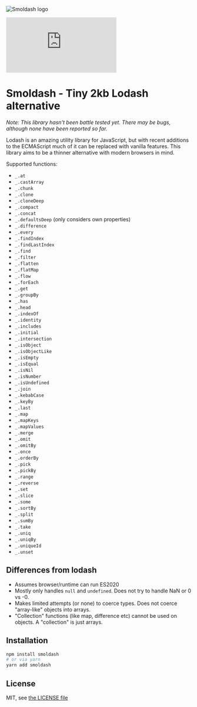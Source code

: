 ![Smoldash logo](/smoldash.svg)

![Smoldash bundle size](https://img.badgesize.io/https:/cdn.jsdelivr.net/npm/smoldash@0.11.0/dist/esm/index.min.js?compression=gzip)

# Smoldash - Tiny 2kb Lodash alternative

_Note: This library hasn't been battle tested yet. There may be bugs, although none have been reported so far._

Lodash is an amazing utility library for JavaScript, but with recent additions to the ECMAScript much of it can be replaced with vanilla features. This library aims to be a thinner alternative with modern browsers in mind.

Supported functions:

- `_.at`
- `_.castArray`
- `_.chunk`
- `_.clone`
- `_.cloneDeep`
- `_.compact`
- `_.concat`
- `_.defaultsDeep` (only considers own properties)
- `_.difference`
- `_.every`
- `_.findIndex`
- `_.findLastIndex`
- `_.find`
- `_.filter`
- `_.flatten`
- `_.flatMap`
- `_.flow`
- `_.forEach`
- `_.get`
- `_.groupBy`
- `_.has`
- `_.head`
- `_.indexOf`
- `_.identity`
- `_.includes`
- `_.initial`
- `_.intersection`
- `_.isObject`
- `_.isObjectLike`
- `_.isEmpty`
- `_.isEqual`
- `_.isNil`
- `_.isNumber`
- `_.isUndefined`
- `_.join`
- `_.kebabCase`
- `_.keyBy`
- `_.last`
- `_.map`
- `_.mapKeys`
- `_.mapValues`
- `_.merge`
- `_.omit`
- `_.omitBy`
- `_.once`
- `_.orderBy`
- `_.pick`
- `_.pickBy`
- `_.range`
- `_.reverse`
- `_.set`
- `_.slice`
- `_.some`
- `_.sortBy`
- `_.split`
- `_.sumBy`
- `_.take`
- `_.uniq`
- `_.uniqBy`
- `_.uniqueId`
- `_.unset`

## Differences from lodash

- Assumes browser/runtime can run ES2020
- Mostly only handles `null` and `undefined`. Does not try to handle NaN or 0 vs -0.
- Makes limited attempts (or none) to coerce types. Does not coerce "array-like" objects into arrays.
- "Collection" functions (like map, difference etc) cannot be used on objects. A "collection" is just arrays.

## Installation

```bash
npm install smoldash
# or via yarn
yarn add smoldash
```

## License

MIT, see [the LICENSE file](./LICENSE)
